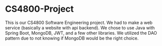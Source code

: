 # CS4800-Project
This is our CS4800 Software Engineering project.
We had to make a web service (basically a website with api backend).
We chose to use Java with Spring Boot, MongoDB, JWT, and a few other libraries.
We utilized the DAO pattern due to not knowing if MongoDB would be the right choice. 

